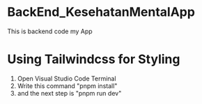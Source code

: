 # BackEnd_KesehatanMentalApp

This is backend code my App

# Using Tailwindcss for Styling

1. Open Visual Studio Code Terminal
2. Write this command "pnpm install"
3. and the next step is "pnpm run dev"
